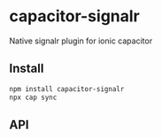 # capacitor-signalr

Native signalr plugin for ionic capacitor

## Install

```bash
npm install capacitor-signalr
npx cap sync
```

## API

<docgen-index></docgen-index>

<docgen-api>
<!-- run docgen to generate docs from the source -->
<!-- More info: https://github.com/ionic-team/capacitor-docgen -->
</docgen-api>
